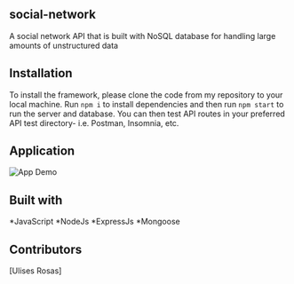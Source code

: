## social-network
A social network API that is built with NoSQL database for handling large amounts of unstructured data 


## Installation

To install the framework, please clone the code from my repository to your local machine. Run `npm i` to install dependencies and then run `npm start` to run the server and database. You can then test API routes in your preferred API test directory- i.e. Postman, Insomnia, etc. 


## Application  

![App Demo](./assets/images/social-network.gif)

## Built with
*JavaScript *NodeJs *ExpressJs  *Mongoose

## Contributors

[Ulises Rosas]


  




